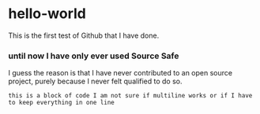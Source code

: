 # hello-world
This is the first test of Github that I have done.

### until now I have only ever used Source Safe
I guess the reason is that I have never contributed to an open source project, purely because I never felt qualified to do so.

`this is a block of code
I am not sure if multiline works or if
I have to keep everything in one line`
